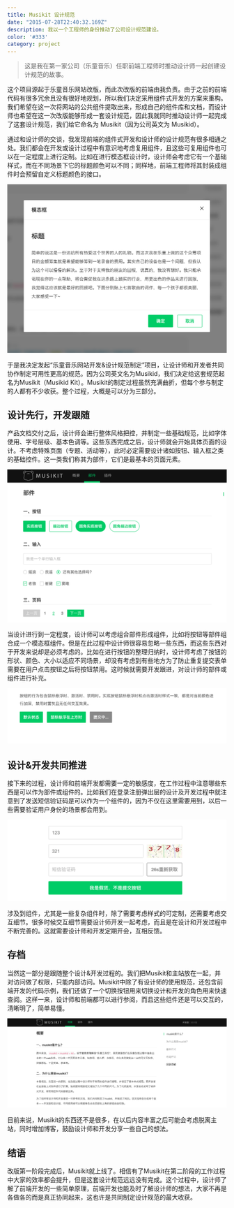 ```yaml
---
title: Musikit 设计规范
date: "2015-07-28T22:40:32.169Z"
description: 我以一个工程师的身份推动了公司设计规范建设。
color: '#333'
category: project
---
```


>这是我在第一家公司（乐童音乐）任职前端工程师时推动设计师一起创建设计规范的故事。

这个项目源起于乐童音乐网站改版，而此次改版的前端由我负责。由于之前的前端代码有很多冗余且没有很好地规划，所以我们决定采用组件式开发的方案来重构。我们希望在这一次将网站的公共组件提取出来，形成自己的组件库和文档，而设计师也希望在这一次改版能够形成一套设计规范，因此我就同时推动设计师一起完成了这套设计规范，我们给它命名为 Musikit（因为公司英文为 Musikid）。

通过和设计师的交谈，我发现前端的组件式开发和设计师的设计规范有很多相通之处。我们都会在开发或设计过程中有意识地考虑复用组件，且这些可复用组件也可以在一定程度上进行定制。比如在进行模态框设计时，设计师会考虑它有一个基础样式，而在不同场景下它的标题颜色可以不同；同样地，前端工程师将其封装成组件时会预留自定义标题颜色的接口。

![](./musikit-modal.png)

于是我决定发起“乐童音乐网站开发&设计规范制定”项目，让设计师和开发者共同协作制定可用性更高的规范。因为公司英文名为Musikid，我们决定给这套规范起名为Musikit（Musikid Kit）。Musikit的制定过程虽然充满曲折，但每个参与制定的人都有不少收获。整个过程，大概是可以分为三部分。

## 设计先行，开发跟随

产品文档交付之后，设计师会进行整体风格把控，并制定一些基础规范，比如字体使用、字号层级、基本色调等。这些东西完成之后，设计师就会开始具体页面的设计。不考虑特殊页面（专题、活动等），此时必定需要设计诸如按钮、输入框之类的基础控件。这一类我们称其为部件，它们是最基本的页面元素。

![](./musikit-widget.png)

当设计进行到一定程度，设计师可以考虑组合部件形成组件，比如将按钮等部件组合成一个模态框组件。但是在此过程中设计师很容易忽略一些东西，而这些东西对于开发来说却是必须考虑的。比如在进行按钮的整理归纳时，设计师考虑了按钮的形状、颜色、大小以适应不同场景，却没有考虑到有些地方为了防止重复提交表单需要在用户点击按钮之后将按钮禁用。这时候就需要开发跟进，对设计师的部件或组件进行补充。

![](./musikit-button.png)

## 设计&开发共同推进

接下来的过程，设计师和前端开发都需要一定的敏感度，在工作过程中注意哪些东西是可以作为部件或组件的。比如我们在登录注册弹出层的设计及开发过程中就注意到了发送短信验证码是可以作为一个组件的，因为不仅在这里需要用到，以后一些需要验证用户身份的场景都会用到。

![](./musikit-verify.png)

涉及到组件，尤其是一些复杂组件时，除了需要考虑样式的可定制，还需要考虑交互细节。很多时候交互细节需要设计师开发一起考虑，而且是在设计和开发过程中不断完善的。这就需要设计师和开发定期开会，互相反馈。

## 存档

当然这一部分是跟随整个设计&开发过程的。我们把Musikit和主站放在一起，并对访问做了权限，只能内部访问。Musikit中除了有设计师的使用规范，还包含前端开发的代码示例，我们还做了一个切换按钮用来切换设计和开发的角色用来快速查阅。这样一来，设计师和前端都可以进行参阅，而且这些组件还是可以交互的，清晰明了，简单易懂。

![](./musikit-overview.png)

目前来说，Musikit的东西还不是很多，在以后内容丰富之后可能会考虑脱离主站，同时增加博客，鼓励设计师和开发分享一些自己的想法。


## 结语

改版第一阶段完成后，Musikit就上线了。相信有了Musikit在第二阶段的工作过程中大家的效率都会提升，但是这套设计规范远远没有完成。这个过程中，设计师了解了前端开发的一些简单原理，前端开发也能及时了解设计师的想法，大家不再是各做各的而是真正协同起来，这也许是共同制定设计规范的最大收获。
